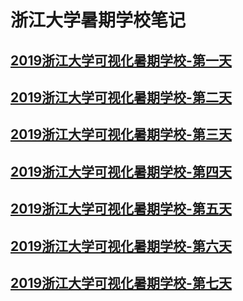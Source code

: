 # 浙江大学暑期学校笔记
## [2019浙江大学可视化暑期学校-第一天](/first_day_file/first_day_notes.md)
## [2019浙江大学可视化暑期学校-第二天](/second_day_file/second_day_notes.md)
## [2019浙江大学可视化暑期学校-第三天](/third_day_files/third_day_files.md)
## [2019浙江大学可视化暑期学校-第四天](/fourth_day_files/fourth_day_notes.md)
## [2019浙江大学可视化暑期学校-第五天](/fifth_day_files/fifth_day_notes.md)
## [2019浙江大学可视化暑期学校-第六天](/six_day_files/six_day_notes.md)
## [2019浙江大学可视化暑期学校-第七天](/seven_day_files/seven_day_notes.md)
 
